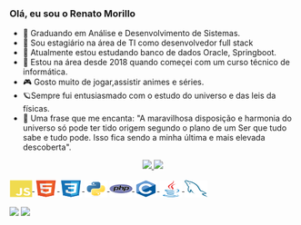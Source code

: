 ### Olá, eu sou o Renato Morillo

<ul>
 <li>📖 Graduando em Análise e Desenvolvimento de Sistemas.</li>
 <li>🔭 Sou estagiário na área de TI como desenvolvedor full stack</li>
 <li>🌱 Atualmente estou estudando banco de dados Oracle, Springboot.</li>
 <li>📖 Estou na área desde 2018 quando começei com um curso técnico de informática.</li>
 <li> 🎮 Gosto muito de jogar,assistir animes e séries.</li>
 <li> 🪐Sempre fui entusiasmado com o estudo do universo e das leis da físicas.</>
 <li> 🍎 Uma frase que me encanta: "A maravilhosa disposição e harmonia do universo só pode ter tido origem segundo o plano de um Ser que tudo sabe e tudo pode. Isso fica sendo a minha última e mais elevada descoberta".</li>
 </ul>
 <div align="center">
  <a href="https://github.com/renatoxd152">
  <img height="180em" src="https://github-readme-stats.vercel.app/api?username=renatoxd152&show_icons=true&theme=highcontrast&include_all_commits=true&count_private=true"/>
  <img height="180em" src="https://github-readme-stats.vercel.app/api/top-langs/?username=renatoxd152&layout=compact&langs_count=7&theme=highcontrast"/>
</div>

<div style="display: inline_block"><br>
  <img align="center" alt="Renato-Js" height="30" width="40" src="https://raw.githubusercontent.com/devicons/devicon/master/icons/javascript/javascript-plain.svg">
  <img align="center" alt="Renato-HTML" height="30" width="40" src="https://raw.githubusercontent.com/devicons/devicon/master/icons/html5/html5-original.svg">
  <img align="center" alt="Renato-CSS" height="30" width="40" src="https://raw.githubusercontent.com/devicons/devicon/master/icons/css3/css3-original.svg">
  <img align="center" alt="Renato-Python" height="30" width="40" src="https://raw.githubusercontent.com/devicons/devicon/master/icons/python/python-original.svg">
  <img align="center" alt="Renato-php" height="30" width="40" src="https://raw.githubusercontent.com/devicons/devicon/master/icons/php/php-original.svg">
  <img align="center" alt="Renato-c" height="30" width="40" src="https://raw.githubusercontent.com/devicons/devicon/master/icons/c/c-original.svg">
  <img align="center" alt="Renato-java" height="30" width="40" src="https://raw.githubusercontent.com/devicons/devicon/master/icons/java/java-original.svg">
  <img align="center" alt="Renato-mysql" height="30" width="40" src="https://raw.githubusercontent.com/devicons/devicon/master/icons/mysql/mysql-original.svg">
</div>
  <br>
<div> 
  <a href = "mailto:renatomorillo@gmail.com"><img src="https://img.shields.io/badge/-Gmail-%23333?style=for-the-badge&logo=gmail&logoColor=white" target="_blank"></a>
  <a href="https://www.linkedin.com/in/renato-morillo-b91a761b4/" target="_blank"><img src="https://img.shields.io/badge/-LinkedIn-%230077B5?style=for-the-badge&logo=linkedin&logoColor=white" target="_blank"></a> 
</div>
